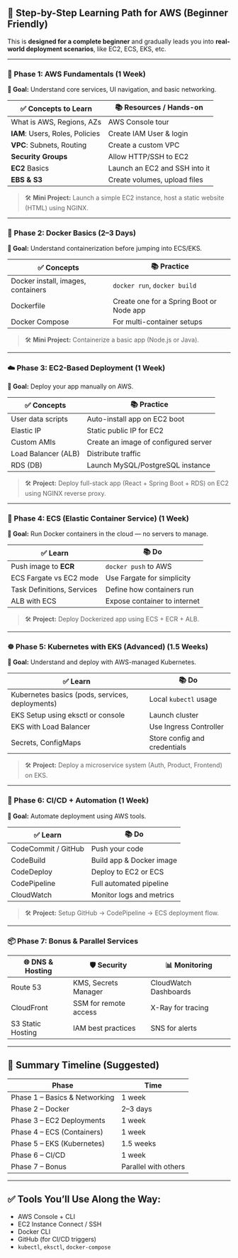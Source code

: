 ## 🌱 Step-by-Step Learning Path for AWS (Beginner Friendly)

This is **designed for a complete beginner** and gradually leads you into **real-world deployment scenarios**, like EC2, ECS, EKS, etc.

---

### 🧭 Phase 1: AWS Fundamentals (1 Week)

**🎯 Goal:** Understand core services, UI navigation, and basic networking.

| ✅ Concepts to Learn             | 📚 Resources / Hands-on       |
| ------------------------------- | ----------------------------- |
| What is AWS, Regions, AZs       | AWS Console tour              |
| **IAM**: Users, Roles, Policies | Create IAM User & login       |
| **VPC**: Subnets, Routing       | Create a custom VPC           |
| **Security Groups**             | Allow HTTP/SSH to EC2         |
| **EC2** Basics                  | Launch an EC2 and SSH into it |
| **EBS & S3**                    | Create volumes, upload files  |

> 🛠️ **Mini Project:** Launch a simple EC2 instance, host a static website (HTML) using NGINX.

---

### 🐳 Phase 2: Docker Basics (2–3 Days)

**🎯 Goal:** Understand containerization before jumping into ECS/EKS.

| ✅ Concepts                         | 📚 Practice                              |
| ---------------------------------- | ---------------------------------------- |
| Docker install, images, containers | `docker run`, `docker build`             |
| Dockerfile                         | Create one for a Spring Boot or Node app |
| Docker Compose                     | For multi-container setups               |

> 🛠️ **Mini Project:** Containerize a basic app (Node.js or Java).

---

### ☁️ Phase 3: EC2-Based Deployment (1 Week)

**🎯 Goal:** Deploy your app manually on AWS.

| ✅ Concepts          | 📚 Practice                          |
| ------------------- | ------------------------------------ |
| User data scripts   | Auto-install app on EC2 boot         |
| Elastic IP          | Static public IP for EC2             |
| Custom AMIs         | Create an image of configured server |
| Load Balancer (ALB) | Distribute traffic                   |
| RDS (DB)            | Launch MySQL/PostgreSQL instance     |

> 🛠️ **Project:** Deploy full-stack app (React + Spring Boot + RDS) on EC2 using NGINX reverse proxy.

---

### 🐳 Phase 4: ECS (Elastic Container Service) (1 Week)

**🎯 Goal:** Run Docker containers in the cloud — no servers to manage.

| ✅ Learn                    | 📚 Do                        |
| -------------------------- | ---------------------------- |
| Push image to **ECR**      | `docker push` to AWS         |
| ECS Fargate vs EC2 mode    | Use Fargate for simplicity   |
| Task Definitions, Services | Define how containers run    |
| ALB with ECS               | Expose container to internet |

> 🛠️ **Project:** Deploy Dockerized app using ECS + ECR + ALB.

---

### ☸️ Phase 5: Kubernetes with EKS (Advanced) (1.5 Weeks)

**🎯 Goal:** Understand and deploy with AWS-managed Kubernetes.

| ✅ Learn                                         | 📚 Do                        |
| ----------------------------------------------- | ---------------------------- |
| Kubernetes basics (pods, services, deployments) | Local `kubectl` usage        |
| EKS Setup using eksctl or console               | Launch cluster               |
| EKS with Load Balancer                          | Use Ingress Controller       |
| Secrets, ConfigMaps                             | Store config and credentials |

> 🛠️ **Project:** Deploy a microservice system (Auth, Product, Frontend) on EKS.

---

### 🔁 Phase 6: CI/CD + Automation (1 Week)

**🎯 Goal:** Automate deployment using AWS tools.

| ✅ Learn             | 📚 Do                    |
| ------------------- | ------------------------ |
| CodeCommit / GitHub | Push your code           |
| CodeBuild           | Build app & Docker image |
| CodeDeploy          | Deploy to EC2 or ECS     |
| CodePipeline        | Full automated pipeline  |
| CloudWatch          | Monitor logs and metrics |

> 🛠️ **Project:** Setup GitHub → CodePipeline → ECS deployment flow.

---

### 📦 Phase 7: Bonus & Parallel Services

| 🌐 DNS & Hosting  | 🛡️ Security          | 📊 Monitoring         |
| ----------------- | --------------------- | --------------------- |
| Route 53          | KMS, Secrets Manager  | CloudWatch Dashboards |
| CloudFront        | SSM for remote access | X-Ray for tracing     |
| S3 Static Hosting | IAM best practices    | SNS for alerts        |

---

## 📍 Summary Timeline (Suggested)

| Phase                         | Time                 |
| ----------------------------- | -------------------- |
| Phase 1 – Basics & Networking | 1 week               |
| Phase 2 – Docker              | 2–3 days             |
| Phase 3 – EC2 Deployments     | 1 week               |
| Phase 4 – ECS (Containers)    | 1 week               |
| Phase 5 – EKS (Kubernetes)    | 1.5 weeks            |
| Phase 6 – CI/CD               | 1 week               |
| Phase 7 – Bonus               | Parallel with others |

---

## ✅ Tools You’ll Use Along the Way:

* AWS Console + CLI
* EC2 Instance Connect / SSH
* Docker CLI
* GitHub (for CI/CD triggers)
* `kubectl`, `eksctl`, `docker-compose`
